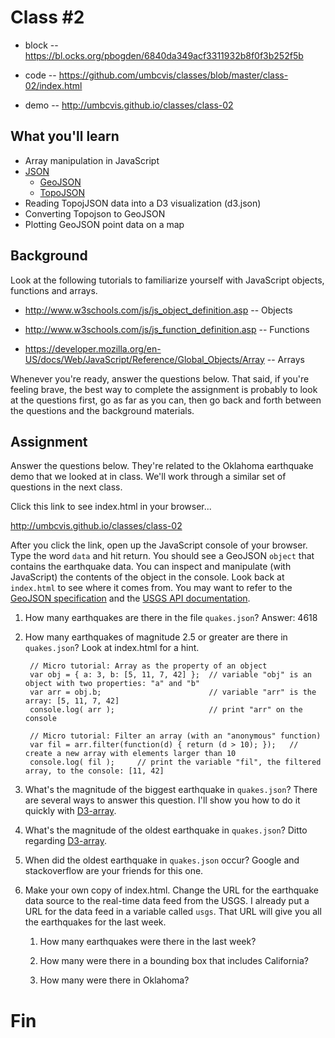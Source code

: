 
# Class #2

* block -- https://bl.ocks.org/pbogden/6840da349acf3311932b8f0f3b252f5b

* code  -- https://github.com/umbcvis/classes/blob/master/class-02/index.html

* demo -- http://umbcvis.github.io/classes/class-02

## What you'll learn

* Array manipulation in JavaScript
* [JSON](http://www.json.org/)
    * [GeoJSON](http://geojson.org/)
    * [TopoJSON](https://github.com/topojson/topojson)
* Reading TopojJSON data into a D3 visualization (d3.json)
* Converting Topojson to GeoJSON
* Plotting GeoJSON point data on a map

## Background

Look at the following tutorials to familiarize yourself with JavaScript objects, functions and arrays.

* <http://www.w3schools.com/js/js_object_definition.asp> -- Objects

* <http://www.w3schools.com/js/js_function_definition.asp> -- Functions

* <https://developer.mozilla.org/en-US/docs/Web/JavaScript/Reference/Global_Objects/Array> -- Arrays

Whenever you're ready, answer the questions below. That said, if you're feeling brave, the best way to complete the assignment is probably to look at the questions first, go as far as you can, then go back and forth between the questions and the background materials.

## Assignment

Answer the questions below. They're related to the Oklahoma earthquake demo that we looked at in class. We'll work through a similar set of questions in the next class.

Click this link to see index.html in your browser...

<http://umbcvis.github.io/classes/class-02>

After you click the link, open up the JavaScript console of your browser.  Type the word ````data```` and hit return. You should see a GeoJSON ````object```` that contains the earthquake data. You can inspect and manipulate (with JavaScript) the contents of the object in the console.  Look back at ````index.html```` to see where it comes from. You may want to refer to the [GeoJSON specification](http://geojson.org) and the [USGS API documentation](https://earthquake.usgs.gov/earthquakes/feed/v1.0/geojson.php).

1. How many earthquakes are there in the file ````quakes.json````?  Answer: 4618

2. How many earthquakes of magnitude 2.5 or greater are there in ````quakes.json````?  Look at index.html for a hint.

        // Micro tutorial: Array as the property of an object
        var obj = { a: 3, b: [5, 11, 7, 42] };  // variable "obj" is an object with two properties: "a" and "b"
        var arr = obj.b;                        // variable "arr" is the array: [5, 11, 7, 42]
        console.log( arr );                     // print "arr" on the console

        // Micro tutorial: Filter an array (with an "anonymous" function)
        var fil = arr.filter(function(d) { return (d > 10); });   // create a new array with elements larger than 10
        console.log( fil );     // print the variable "fil", the filtered array, to the console: [11, 42]

3. What's the magnitude of the biggest earthquake in ````quakes.json````?  There are several ways to answer this question. I'll show you how to do it quickly with [D3-array](https://github.com/d3/d3-array).

4. What's the magnitude of the oldest earthquake in ````quakes.json````? Ditto regarding [D3-array](https://github.com/d3/d3-array).

5. When did the oldest earthquake in ````quakes.json```` occur?  Google and stackoverflow are your friends for this one.

6. Make your own copy of index.html. Change the URL for the earthquake data source to the real-time data feed from the USGS.  I already put a URL for the data feed in a variable called ````usgs````. That URL will give you all the earthquakes for the last week.

    1. How many earthquakes were there in the last week?

    2. How many were there in a bounding box that includes California?

    3. How many were there in Oklahoma?

# Fin
